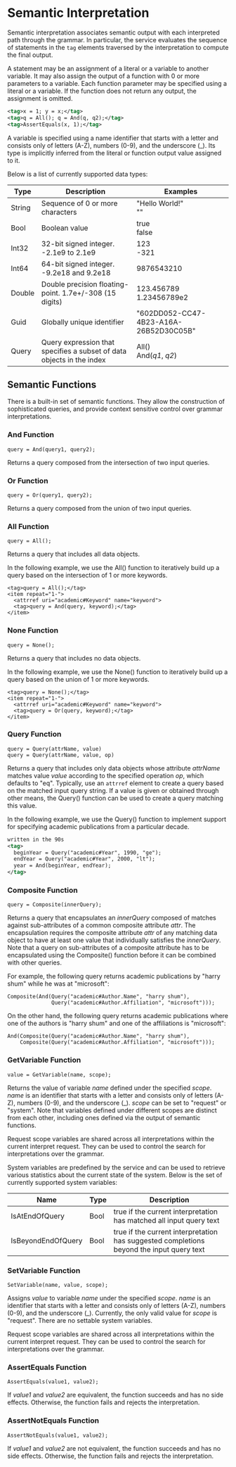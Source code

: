 # Semantic Interpretation

Semantic interpretation associates semantic output with each interpreted path through the grammar.  In particular, the service evaluates the sequence of statements in the `tag` elements traversed by the interpretation to compute the final output.  

A statement may be an assignment of a literal or a variable to another variable.  It may also assign the output of a function with 0 or more parameters to a variable.  Each function parameter may be specified using a literal or a variable.  If the function does not return any output, the assignment is omitted.

```xml
<tag>x = 1; y = x;</tag>
<tag>q = All(); q = And(q, q2);</tag>
<tag>AssertEquals(x, 1);</tag>
```

A variable is specified using a name identifier that starts with a letter and consists only of letters (A-Z), numbers (0-9), and the underscore (\_).  Its type is implicitly inferred from the literal or function output value assigned to it. 

Below is a list of currently supported data types:

|Type|Description|Examples|
|----|----|----|
|String|Sequence of 0 or more characters|"Hello World!"<br/>""|
|Bool|Boolean value|true<br/>false|
|Int32|32-bit signed integer.  -2.1e9 to 2.1e9|123<br/>-321|
|Int64|64-bit signed integer. -9.2e18 and 9.2e18|9876543210|
|Double|Double precision floating-point. 1.7e+/-308 (15 digits)|123.456789<br/>1.23456789e2|
|Guid|Globally unique identifier|"602DD052-CC47-4B23-A16A-26B52D30C05B"|
|Query|Query expression that specifies a subset of data objects in the index|All()<br/>And(*q1*, *q2*)|

## Semantic Functions

There is a built-in set of semantic functions.  They allow the construction of sophisticated queries, and provide context sensitive control over grammar interpretations.

### And Function

`query = And(query1, query2);`

Returns a query composed from the intersection of two input queries.

### Or Function

`query = Or(query1, query2);`

Returns a query composed from the union of two input queries.

### All Function

`query = All();`

Returns a query that includes all data objects.

In the following example, we use the All() function to iteratively build up a query based on the intersection of 1 or more keywords.

```
<tag>query = All();</tag>
<item repeat="1-">
  <attrref uri="academic#Keyword" name="keyword">
  <tag>query = And(query, keyword);</tag>
</item>
```

### None Function

`query = None();`

Returns a query that includes no data objects.

In the following example, we use the None() function to iteratively build up a query based on the union of 1 or more keywords.

```
<tag>query = None();</tag>
<item repeat="1-">
  <attrref uri="academic#Keyword" name="keyword">
  <tag>query = Or(query, keyword);</tag>
</item>
```

### Query Function

```
query = Query(attrName, value)
query = Query(attrName, value, op)
```

Returns a query that includes only data objects whose attribute *attrName* matches value *value* according to the specified operation *op*, which defaults to "eq".  Typically, use an `attrref` element to create a query based on the matched input query string.  If a value is given or obtained through other means, the Query() function can be used to create a query matching this value.

In the following example, we use the Query() function to implement support for specifying academic publications from a particular decade.

```xml
written in the 90s
<tag>
  beginYear = Query("academic#Year", 1990, "ge");
  endYear = Query("academic#Year", 2000, "lt");
  year = And(beginYear, endYear);
</tag>
```

### Composite Function

`query = Composite(innerQuery);`

Returns a query that encapsulates an *innerQuery* composed of matches against sub-attributes of a common composite attribute *attr*.  The encapsulation requires the composite attribute *attr* of any matching data object to have at least one value that individually satisfies the *innerQuery*.  Note that a query on sub-attributes of a composite attribute has to be encapsulated using the Composite() function before it can be combined with other queries.

For example, the following query returns academic publications by "harry shum" while he was at "microsoft":
```
Composite(And(Query("academic#Author.Name", "harry shum"), 
              Query("academic#Author.Affiliation", "microsoft")));
```

On the other hand, the following query returns academic publications where one of the authors is "harry shum" and one of the affiliations is "microsoft":
```
And(Composite(Query("academic#Author.Name", "harry shum"), 
    Composite(Query("academic#Author.Affiliation", "microsoft")));
```

### GetVariable Function

`value = GetVariable(name, scope);`

Returns the value of variable *name* defined under the specified *scope*.  *name* is an identifier that starts with a letter and consists only of letters (A-Z), numbers (0-9), and the underscore (_).  *scope* can be set to "request" or "system".  Note that variables defined under different scopes are distinct from each other, including ones defined via the output of semantic functions.

Request scope variables are shared across all interpretations within the current interpret request.  They can be used to control the search for interpretations over the grammar.

System variables are predefined by the service and can be used to retrieve various statistics about the current state of the system.  Below is the set of currently supported system variables:

|Name|Type|Description|
|----|----|----|
|IsAtEndOfQuery|Bool|true if the current interpretation has matched all input query text|
|IsBeyondEndOfQuery|Bool|true if the current interpretation has suggested completions beyond the input query text|

### SetVariable Function

`SetVariable(name, value, scope);`

Assigns *value* to variable *name* under the specified *scope*.  *name* is an identifier that starts with a letter and consists only of letters (A-Z), numbers (0-9), and the underscore (_).  Currently, the only valid value for *scope* is "request".  There are no settable system variables.

Request scope variables are shared across all interpretations within the current interpret request.  They can be used to control the search for interpretations over the grammar.

### AssertEquals Function

`AssertEquals(value1, value2);`

If *value1* and *value2* are equivalent, the function succeeds and has no side effects.  Otherwise, the function fails and rejects the interpretation.

### AssertNotEquals Function

`AssertNotEquals(value1, value2);`

If *value1* and *value2* are not equivalent, the function succeeds and has no side effects.  Otherwise, the function fails and rejects the interpretation.


